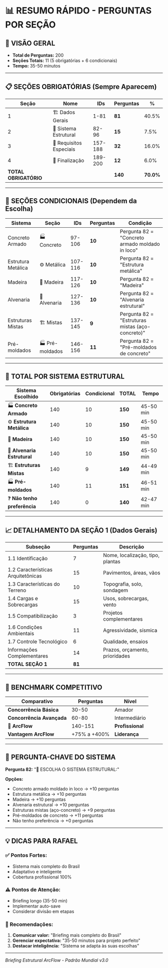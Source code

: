 # 📊 RESUMO RÁPIDO - PERGUNTAS POR SEÇÃO

## 🎯 VISÃO GERAL
- **Total de Perguntas:** 200
- **Seções Totais:** 11 (5 obrigatórias + 6 condicionais)
- **Tempo:** 35-50 minutos

---

## 📋 SEÇÕES OBRIGATÓRIAS (Sempre Aparecem)

| Seção | Nome | IDs | Perguntas | % |
|-------|------|-----|-----------|---|
| 1 | 🏗️ Dados Gerais | 1-81 | **81** | 40.5% |
| 2 | 🔧 Sistema Estrutural | 82-96 | **15** | 7.5% |
| 3 | 🌟 Requisitos Especiais | 157-188 | **32** | 16.0% |
| 4 | 🎯 Finalização | 189-200 | **12** | 6.0% |
| **TOTAL OBRIGATÓRIO** | | | **140** | **70.0%** |

---

## 🔄 SEÇÕES CONDICIONAIS (Dependem da Escolha)

| Sistema | Seção | IDs | Perguntas | Condição |
|---------|-------|-----|-----------|----------|
| Concreto Armado | 🏭 Concreto | 97-106 | **10** | Pergunta 82 = "Concreto armado moldado in loco" |
| Estrutura Metálica | ⚙️ Metálica | 107-116 | **10** | Pergunta 82 = "Estrutura metálica" |
| Madeira | 🌳 Madeira | 117-126 | **10** | Pergunta 82 = "Madeira" |
| Alvenaria | 🧱 Alvenaria | 127-136 | **10** | Pergunta 82 = "Alvenaria estrutural" |
| Estruturas Mistas | 🏗️ Mistas | 137-145 | **9** | Pergunta 82 = "Estruturas mistas (aço-concreto)" |
| Pré-moldados | 🏭 Pré-moldados | 146-156 | **11** | Pergunta 82 = "Pré-moldados de concreto" |

---

## 🎯 TOTAL POR SISTEMA ESTRUTURAL

| Sistema Escolhido | Obrigatórias | Condicional | **TOTAL** | Tempo |
|-------------------|--------------|-------------|-----------|--------|
| 🏭 **Concreto Armado** | 140 | 10 | **150** | 45-50 min |
| ⚙️ **Estrutura Metálica** | 140 | 10 | **150** | 45-50 min |
| 🌳 **Madeira** | 140 | 10 | **150** | 45-50 min |
| 🧱 **Alvenaria Estrutural** | 140 | 10 | **150** | 45-50 min |
| 🏗️ **Estruturas Mistas** | 140 | 9 | **149** | 44-49 min |
| 🏭 **Pré-moldados** | 140 | 11 | **151** | 46-51 min |
| ❓ **Não tenho preferência** | 140 | 0 | **140** | 42-47 min |

---

## 📈 DETALHAMENTO DA SEÇÃO 1 (Dados Gerais)

| Subseção | Perguntas | Descrição |
|----------|-----------|-----------|
| 1.1 Identificação | 7 | Nome, localização, tipo, plantas |
| 1.2 Características Arquitetônicas | 15 | Pavimentos, áreas, vãos |
| 1.3 Características do Terreno | 10 | Topografia, solo, sondagem |
| 1.4 Cargas e Sobrecargas | 15 | Usos, sobrecargas, vento |
| 1.5 Compatibilização | 3 | Projetos complementares |
| 1.6 Condições Ambientais | 11 | Agressividade, sísmica |
| 1.7 Controle Tecnológico | 6 | Qualidade, ensaios |
| Informações Complementares | 14 | Prazos, orçamento, prioridades |
| **TOTAL SEÇÃO 1** | **81** | |

---

## 🎯 BENCHMARK COMPETITIVO

| Comparativo | Perguntas | Nível |
|-------------|-----------|-------|
| **Concorrência Básica** | 30-50 | Amador |
| **Concorrência Avançada** | 60-80 | Intermediário |
| **🚀 ArcFlow** | 140-151 | **Profissional** |
| **Vantagem ArcFlow** | +75% a +400% | **Liderança** |

---

## 🔧 PERGUNTA-CHAVE DO SISTEMA

**Pergunta 82:** "🚨 ESCOLHA O SISTEMA ESTRUTURAL:"

**Opções:**
- Concreto armado moldado in loco → +10 perguntas
- Estrutura metálica → +10 perguntas  
- Madeira → +10 perguntas
- Alvenaria estrutural → +10 perguntas
- Estruturas mistas (aço-concreto) → +9 perguntas
- Pré-moldados de concreto → +11 perguntas
- Não tenho preferência → +0 perguntas

---

## 💡 DICAS PARA RAFAEL

### ✅ Pontos Fortes:
- Sistema mais completo do Brasil
- Adaptativo e inteligente
- Cobertura profissional 100%

### ⚠️ Pontos de Atenção:
- Briefing longo (35-50 min)
- Implementar auto-save
- Considerar divisão em etapas

### 🎯 Recomendações:
1. **Comunicar valor:** "Briefing mais completo do Brasil"
2. **Gerenciar expectativa:** "35-50 minutos para projeto perfeito"
3. **Destacar inteligência:** "Sistema se adapta às suas escolhas"

---

*Briefing Estrutural ArcFlow - Padrão Mundial v3.0* 